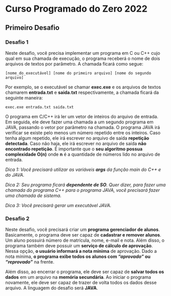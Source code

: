 # Curso Programado do Zero 2022
## Primeiro Desafio
### Desafio 1

Neste desafio, você precisa implementar um programa em C ou C++ cujo qual em sua chamada de execução, o programa receberá o nome de dois arquivos de textos por parâmetro. A chamada ficará como segue:

```
[nome_do_executável] [nome do primeiro arquivo] [nome do segundo arquivo]
```

Por exemplo, se o executável se chamar **exec.exe** e os arquivos de textos chamarem **entrada.txt** e **saida.txt** respectivamente, a chamada ficará da seguinte maneira:

```
exec.exe entrada.txt saida.txt
```

O programa em C/C++ irá ler um vetor de inteiros do arquivo de entrada. Em seguida, ele deve fazer uma chamada a um segundo programa em JAVA, passando o vetor por parâmetro na chamada. O programa JAVA irá verificar se existe pelo menos um número repetido entre os inteiros. Caso tenha algum repetido, ele irá escrever no arquivo de saída **repetição detectada**. Caso não haja, ele irá escrever no arquivo de saída **não encontrado repetição**. É importante que o **seu algoritmo possua complexidade O(n)** onde **n** é a quantidade de números lido no arquivo de entrada.

*Dica 1: Você precisará utilizar as variáveis ***args*** da função main do C++ e do JAVA.*

*Dica 2: Seu programa ficará ***dependente de SO***. Quer dizer, para fazer uma chamada do programa C++ para o programa JAVA, você precisará fazer uma chamada de sistema.*

*Dica 3: Você precisará gerar um executável JAVA.*

### Desafio 2

Neste desafio, você precisará criar um **programa gerenciador de alunos**. Basicamente, o programa deve ser capaz de **cadastrar e remover alunos**. Um aluno possuirá número de matrícula, nome, e-mail e nota. Além disso, o programa também deve possuir um **serviço de cálculo de aprovação**. Nessa opção, **o usuário informará a nota mínima** de aprovação. Dado a nota mínima, **o programa exibe todos os alunos com *“aprovado”* ou *“reprovado”*** na frente.

Além disso, ao encerrar o programa, ele deve ser capaz de **salvar todos os dados** em um arquivo na **memória secundária**. Ao iniciar o programa novamente, ele deve ser capaz de trazer de volta todos os dados desse arquivo. A linguagem do desafio será **JAVA**.
